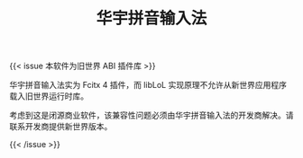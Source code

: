 ﻿---
id: 636
title: "华宇拼音输入法"
weight: 636
version: "2.4.8.198"
updateTime: "2023-06-05T10:45:19"
debName: "http://113.24.212.22:8090/upload/file/HuayuPY_loongarch_fcitx_2.4.8.198.deb"
debSize: "58.6 MB"
command: "/usr/share/fcitx-huayupy/huayupy_daemon_fcitx_starter"
compatibility: 1
---

{{< issue 本软件为旧世界 ABI 插件库 >}}

华宇拼音输入法实为 Fcitx 4 插件，而 libLoL 实现原理不允许从新世界应用程序载入旧世界运行时库。

考虑到这是闭源商业软件，该兼容性问题必须由华宇拼音输入法的开发商解决。请联系开发商提供新世界版本。

{{< /issue >}}
